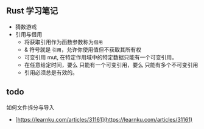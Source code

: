 ## Rust 学习笔记

* 猜数游戏
* 引用与借用 
  * 将获取引用作为函数参数称为`借用`
  * & 符号就是 `引用`，允许你使用值但不获取其所有权
  * 可变引用 mut, 在特定作用域中的特定数据只能有一个可变引用。
  * 在任意给定时间，要么 只能有一个可变引用，要么 只能有多个不可变引用
  * 引用必须总是有效的。


## todo

如何文件拆分与导入
* [https://learnku.com/articles/31161](https://learnku.com/articles/31161)

